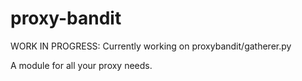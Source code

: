 # proxy-bandit
WORK IN PROGRESS: Currently working on proxybandit/gatherer.py

A module for all your proxy needs.

